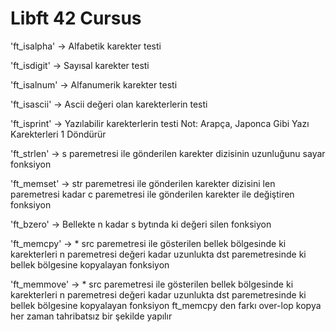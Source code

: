 <h1 aling="center">Libft 42 Cursus</h1>

<p>'ft_isalpha' -> Alfabetik karekter testi </p>
<p>'ft_isdigit' -> Sayısal karekter testi</p>
<p>'ft_isalnum' -> Alfanumerik karekter testi</p>
<p>'ft_isascii' -> Ascii değeri olan karekterlerin testi</p>
<p>'ft_isprint' -> Yazılabilir karekterlerin testi Not: Arapça, Japonca Gibi Yazı Karekterleri 1 Döndürür</p>
<p>'ft_strlen' -> s paremetresi ile gönderilen karekter dizisinin uzunluğunu sayar fonksiyon</p>
<p>'ft_memset' -> str paremetresi ile gönderilen karekter dizisini len paremetresi kadar c paremetresi ile gönderilen karekter ile değiştiren fonksiyon</p>
<p>'ft_bzero' -> Bellekte n kadar s bytında ki değeri silen fonksiyon</p>
<p>'ft_memcpy' -> * src paremetresi ile gösterilen bellek bölgesinde ki karekterleri n paremetresi değeri kadar uzunlukta dst paremetresinde ki bellek bölgesine kopyalayan fonksiyon</p>
<p text_color=red>'ft_memmove' -> * src paremetresi ile gösterilen bellek bölgesinde ki karekterleri n paremetresi değeri kadar uzunlukta dst paremetresinde ki bellek bölgesine kopyalayan fonksiyon ft_memcpy den farkı over-lop kopya her zaman tahribatsız bir şekilde yapılır </p>


